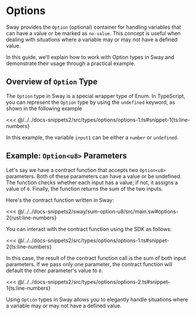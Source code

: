 # Options

Sway provides the `Option` (optional) container for handling variables that can have a value or be marked as `no-value`. This concept is useful when dealing with situations where a variable may or may not have a defined value.

In this guide, we'll explain how to work with Option types in Sway and demonstrate their usage through a practical example.

## Overview of `Option` Type

The `Option` type in Sway is a special wrapper type of Enum. In TypeScript, you can represent the `Option` type by using the `undefined` keyword, as shown in the following example

<<< @/../../docs-snippets2/src/types/options/options-1.ts#snippet-1{ts:line-numbers}

In this example, the variable `input1` can be either a `number` or `undefined`.

## Example: `Option<u8>` Parameters

Let's say we have a contract function that accepts two `Option<u8>` parameters. Both of these parameters can have a value or be undefined. The function checks whether each input has a value; if not, it assigns a value of `0`. Finally, the function returns the sum of the two inputs.

Here's the contract function written in Sway:

<<< @/../../docs-snippets2/sway/sum-option-u8/src/main.sw#options-2{rust:line-numbers}

You can interact with the contract function using the SDK as follows:

<<< @/../../docs-snippets2/src/types/options/options-1.ts#snippet-2{ts:line-numbers}

In this case, the result of the contract function call is the sum of both input parameters. If we pass only one parameter, the contract function will default the other parameter's value to `0`.

<<< @/../../docs-snippets2/src/types/options/options-2.ts#snippet-1{ts:line-numbers}

Using `Option` types in Sway allows you to elegantly handle situations where a variable may or may not have a defined value.

